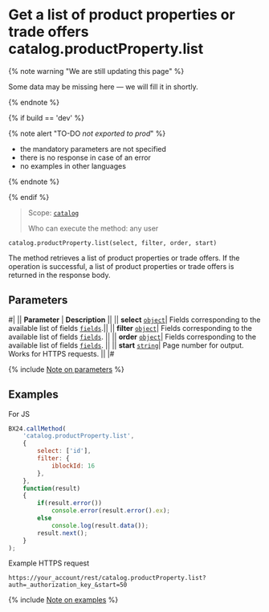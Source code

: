 # Get a list of product properties or trade offers catalog.productProperty.list

{% note warning "We are still updating this page" %}

Some data may be missing here — we will fill it in shortly.

{% endnote %}

{% if build == 'dev' %}

{% note alert "TO-DO _not exported to prod_" %}

- the mandatory parameters are not specified
- there is no response in case of an error
- no examples in other languages
  
{% endnote %}

{% endif %}

> Scope: [`catalog`](../../scopes/permissions.md)
>
> Who can execute the method: any user

```http
catalog.productProperty.list(select, filter, order, start)
```

The method retrieves a list of product properties or trade offers. If the operation is successful, a list of product properties or trade offers is returned in the response body.


## Parameters

#|
|| **Parameter** | **Description** ||
|| **select** 
[`object`](../../data-types.md)| Fields corresponding to the available list of fields [`fields`](catalog-product-property-get-fields.md).||
|| **filter** 
[`object`](../../data-types.md)| Fields corresponding to the available list of fields [`fields`](catalog-product-property-get-fields.md). ||
|| **order**
[`object`](../../data-types.md)| Fields corresponding to the available list of fields [`fields`](catalog-product-property-get-fields.md). ||
|| **start** 
[`string`](../../data-types.md)| Page number for output. Works for HTTPS requests. ||
|#

{% include [Note on parameters](../../../_includes/required.md) %}

## Examples

For JS

```javascript
BX24.callMethod(
    'catalog.productProperty.list',
    {
        select: ['id'],
        filter: {
            iblockId: 16
        },
    },
    function(result)
    {
        if(result.error())
            console.error(result.error().ex);
        else
            console.log(result.data());
        result.next();
    }
);
```

Example HTTPS request

```
https://your_account/rest/catalog.productProperty.list?auth=_authorization_key_&start=50
```

{% include [Note on examples](../../../_includes/examples.md) %}